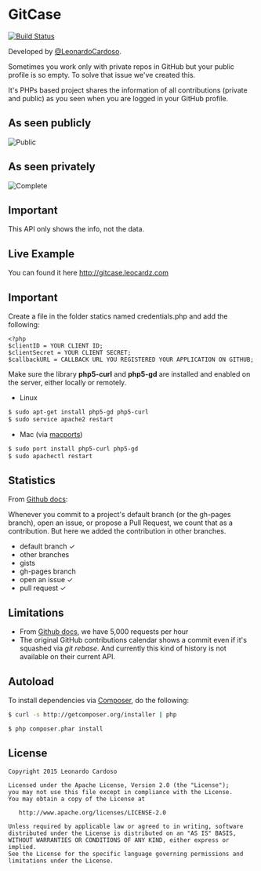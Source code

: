 # GitCase

[![Build Status](https://travis-ci.org/LeonardoCardoso/gitcase.svg)](https://travis-ci.org/LeonardoCardoso/gitcase)

Developed by <a href='https://github.com/LeonardoCardoso' target='_blank'>@LeonardoCardoso</a>. 

Sometimes you work only with private repos in GitHub but your public profile is so empty. To solve that issue we've created this.

It's PHPs based project shares the information of all contributions (private and public) as you seen when you are logged in your GitHub profile.

## As seen publicly

![Public](https://dl.dropbox.com/s/mzv3datwk70pjrl/gitshare_public.png)

## As seen privately

![Complete](https://dl.dropbox.com/s/7ven0cqbl5btxdh/gitshare.png)

## Important

This API only shows the info, not the data.

## Live Example

You can found it here http://gitcase.leocardz.com

## Important

Create a file in the folder statics named credentials.php and add the following:


    <?php
    $clientID = YOUR CLIENT ID;
    $clientSecret = YOUR CLIENT SECRET;
    $callbackURL = CALLBACK URL YOU REGISTERED YOUR APPLICATION ON GITHUB;


Make sure the library <b>php5-curl</b> and <b>php5-gd</b> are installed and enabled on the server, either locally or remotely. 

- Linux
```bash
$ sudo apt-get install php5-gd php5-curl
$ sudo service apache2 restart
```
- Mac (via [macports](https://www.macports.org/))
```bash
$ sudo port install php5-curl php5-gd 
$ sudo apachectl restart
```


## Statistics

From [Github docs](https://help.github.com/articles/viewing-contributions-on-your-profile-page/):

Whenever you commit to a project's default branch (or the gh-pages branch), open an issue, or propose a Pull Request, we count that as a contribution.
But here we added the contribution in other branches.

- default branch ✓
- other branches
- gists
- gh-pages branch
- open an issue ✓
- pull request ✓


## Limitations

- From [Github docs](https://developer.github.com/v3/#rate-limiting), we have 5,000 requests per hour
- The original GitHub contributions calendar shows a commit even if it's squashed via <i>git rebase</i>. And currently this kind of history is not available on their current API.

## Autoload

To install dependencies via [Composer](http://getcomposer.org), do the following:

```bash
$ curl -s http://getcomposer.org/installer | php
```

```bash
$ php composer.phar install
```


## License

    Copyright 2015 Leonardo Cardoso

    Licensed under the Apache License, Version 2.0 (the "License");
    you may not use this file except in compliance with the License.
    You may obtain a copy of the License at

       http://www.apache.org/licenses/LICENSE-2.0

    Unless required by applicable law or agreed to in writing, software
    distributed under the License is distributed on an "AS IS" BASIS,
    WITHOUT WARRANTIES OR CONDITIONS OF ANY KIND, either express or implied.
    See the License for the specific language governing permissions and
    limitations under the License.
